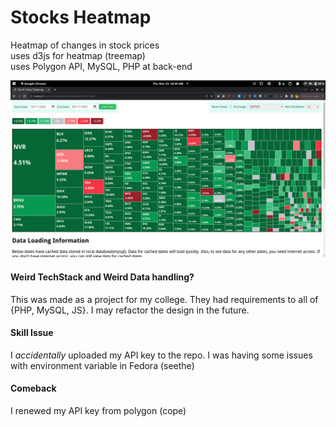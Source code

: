# Stocks Heatmap
Heatmap of changes in stock prices   
uses d3js for heatmap (treemap)  
uses Polygon API, MySQL, PHP at back-end  

![image](screenshot.png)

#### Weird TechStack and Weird Data handling?
This was made as a project for my college. They had requirements to all of {PHP, MySQL, JS}. I may refactor the design in the future.

#### Skill Issue
I *accidentally* uploaded my API key to the repo. I was having some issues with environment variable in Fedora (seethe)

#### Comeback
I renewed my API key from polygon (cope)
